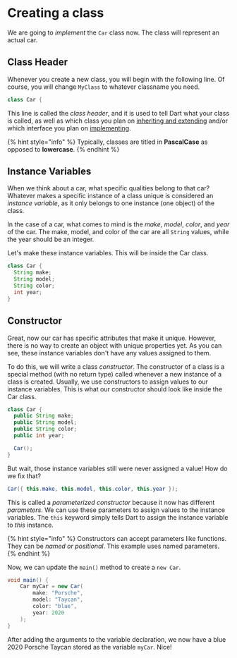 # Creating a class

We are going to _implement_ the `Car` class now. The class will represent an actual car.

## Class Header

Whenever you create a new class, you will begin with the following line. Of course, you will change `MyClass` to whatever classname you need.

```java
class Car {
```

This line is called the _class header_, and it is used to tell Dart what your class is called, as well as which class you plan on [inheriting](https://github.com/LearnWhileDoing/dart-programming/tree/c65e47e601dc434dd4c3d7b902104392a1c98937/untitled.md)[ and extending](https://github.com/LearnWhileDoing/dart-programming/tree/c65e47e601dc434dd4c3d7b902104392a1c98937/untitled.md) and/or which interface you plan on [implementing](https://github.com/LearnWhileDoing/dart-programming/tree/c65e47e601dc434dd4c3d7b902104392a1c98937/untitled.md).

{% hint style="info" %}
Typically, classes are titled in **PascalCase** as opposed to **lowercase**.
{% endhint %}

## Instance Variables

When we think about a car, what specific qualities belong to that car? Whatever makes a specific instance of a class unique is considered an _instance variable_, as it only belongs to one instance \(one object\) of the class.

In the case of a car, what comes to mind is the _make_, _model_, _color_, and _year_ of the car. The make, model, and color of the car are all `String` values, while the year should be an integer.

Let's make these instance variables. This will be inside the Car class.

```java
class Car {
  String make;
  String model;
  String color;
  int year;
}
```

## Constructor

Great, now our car has specific attributes that make it unique. However, there is no way to create an object with unique properties yet. As you can see, these instance variables don't have any values assigned to them.

To do this, we will write a class _constructor_. The constructor of a class is a special method \(with no return type\) called whenever a new instance of a class is created. Usually, we use constructors to assign values to our instance variables. This is what our constructor should look like inside the Car class.

```java
class Car {
  public String make;
  public String model;
  public String color;
  public int year;

  Car();
}
```

But wait, those instance variables still were never assigned a value! How do we fix that?

```java
Car({ this.make, this.model, this.color, this.year });
```

This is called a _parameterized constructor_ because it now has different _parameters_. We can use these parameters to assign values to the instance variables. The `this` keyword simply tells Dart to assign the instance variable to _this_ instance.

{% hint style="info" %}
Constructors can accept parameters like functions. They can be _named or positional_. This example uses named parameters.
{% endhint %}

Now, we can update the `main()` method to create a `new Car`.

```java
void main() {
    Car myCar = new Car(
        make: "Porsche", 
        model: "Taycan", 
        color: "blue", 
        year: 2020
    );
}
```

After adding the arguments to the variable declaration, we now have a blue 2020 Porsche Taycan stored as the variable `myCar`. Nice!

